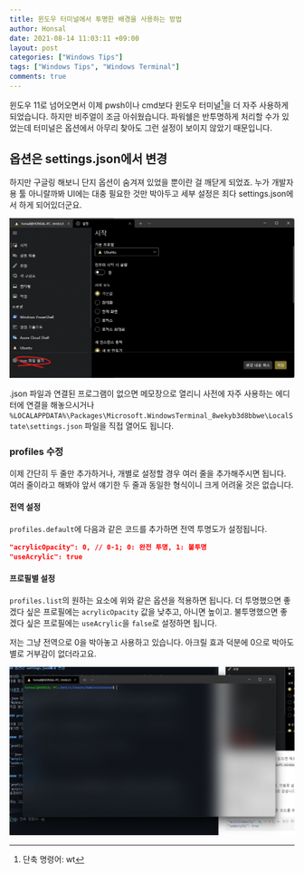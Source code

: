 ```yaml
---
title: 윈도우 터미널에서 투명한 배경을 사용하는 방법
author: Honsal
date: 2021-08-14 11:03:11 +09:00
layout: post
categories: ["Windows Tips"]
tags: ["Windows Tips", "Windows Terminal"]
comments: true
---
```


윈도우 11로 넘어오면서 이제 pwsh이나 cmd보다 윈도우 터미널[^1]을 더 자주 사용하게 되었습니다. 하지만 비주얼이 조금 아쉬웠습니다. 파워쉘은 반투명하게 처리할 수가 있었는데 터미널은 옵션에서 아무리 찾아도 그런 설정이 보이지 않았기 때문입니다.

## 옵션은 settings.json에서 변경

하지만 구글링 해보니 단지 옵션이 숨겨져 있었을 뿐이란 걸 깨닫게 되었죠. 누가 개발자용 툴 아니랄까봐 UI에는 대충 필요한 것만 박아두고 세부 설정은 죄다 settings.json에서 하게 되어있더군요.

![설정 파일](/assets/images/posts/20210814/WT_ACRYLLIC/1.png)

.json 파일과 연결된 프로그램이 없으면 메모장으로 열리니 사전에 자주 사용하는 에디터에 연결을 해놓으시거나 `%LOCALAPPDATA%\Packages\Microsoft.WindowsTerminal_8wekyb3d8bbwe\LocalState\settings.json` 파일을 직접 열어도 됩니다.

### profiles 수정

이제 간단히 두 줄만 추가하거나, 개별로 설정할 경우 여러 줄을 추가해주시면 됩니다. 여러 줄이라고 해봐야 앞서 얘기한 두 줄과 동일한 형식이니 크게 어려울 것은 없습니다.

#### 전역 설정

`profiles.default`에 다음과 같은 코드를 추가하면 전역 투명도가 설정됩니다.

```json
"acrylicOpacity": 0, // 0-1; 0: 완전 투명, 1: 불투명
"useAcrylic": true
```

#### 프로필별 설정

`profiles.list`의 원하는 요소에 위와 같은 옵션을 적용하면 됩니다. 더 투명했으면 좋겠다 싶은 프로필에는 `acrylicOpacity` 값을 낮추고, 아니면 높이고. 불투명했으면 좋겠다 싶은 프로필에는 `useAcrylic`을 `false`로 설정하면 됩니다.

저는 그냥 전역으로 0을 박아놓고 사용하고 있습니다. 아크릴 효과 덕분에 0으로 박아도 별로 거부감이 없더라고요.

![0으로 박은 모습](/assets/images/posts/20210814/WT_ACRYLLIC/2.png)

[^1]: 단축 명령어: wt
